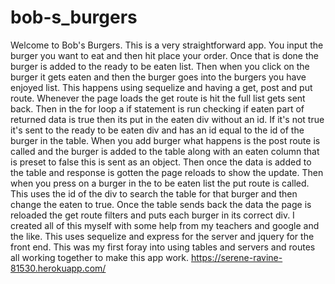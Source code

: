 # bob-s_burgers
Welcome to Bob's Burgers. This is a very straightforward app. You input the burger you want to eat and then hit place your order. Once that is done the burger is added to the ready to be eaten list. Then when you click on the burger it gets eaten and then the burger goes into the burgers you have enjoyed list. This happens using sequelize and having a get, post and put route. Whenever the page loads the get route is hit the full list gets sent back. Then in the for loop a if statement is run checking if eaten part of returned data is true then its put in the eaten div without an id. If it's not true it's sent to the ready to be eaten div and has an id equal to the id of the burger in the table.
When you add burger what happens is the post route is called and the burger is added to the table along with an eaten column that is preset to false this is sent as an object. Then once the data is added to the table and response is gotten the page reloads to show the update. Then when you press on a burger in the to be eaten list the put route is called. This uses the id of the div to search the table for that burger and then change the eaten to true. Once the table sends back the data the page is reloaded the get route filters and puts each burger in its correct div.
I created all of this myself with some help from my teachers and google and the like. This uses sequelize and express for the server and jquery for the front end. This was my first foray into using tables and servers and routes all working together to make this app work.
https://serene-ravine-81530.herokuapp.com/




